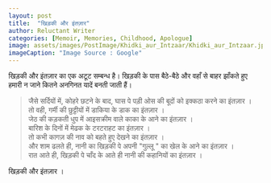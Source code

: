 ```yaml
---
layout: post
title:  "खिड़की और इंतज़ार"
author: Reluctant Writer
categories: [Memoir, Memories, Childhood, Apologue]
image: assets/images/PostImage/Khidki_aur_Intzaar/Khidki_aur_Intzaar.jpg
imageCaption: "Image Source : Google"
---
```


खिड़की और इंतज़ार का एक अटूट सम्बन्ध है। खिड़की के पास बैठे-बैठे और वहाँ से बाहर झाँकते  हुए हमारी न जाने कितने अनगिनत यादें बनती जाती हैं। 
<blockquote>
जैसे सर्दियों में, कोहरे छटने के बाद,  
घास पे पड़ी ओस की बूदों को इक्कठा करने का इंतज़ार । <br>
तो वही, गर्मी की छुट्टीयों में डाकिया के डाक का इंतज़ार । <br>
जेठ की कड़कती धुप में आइसक्रीम वाले काका के आने का इंतज़ार । <br>
बारिश के दिनों में मेढक के टरटराहट का इंतज़ार । <br>
तो कभी कागज़ की नाव को बहते हुए देखने का इंतज़ार । <br>
और शाम ढलते ही, नानी का खिड़की पे अपनी "गुल्लू " का खेल के आने का इंतज़ार ।<br>
रात आते ही, खिड़की पे चाँद के आते ही नानी की कहानियों का इंतज़ार ।
</blockquote>

खिड़की और इंतज़ार ।